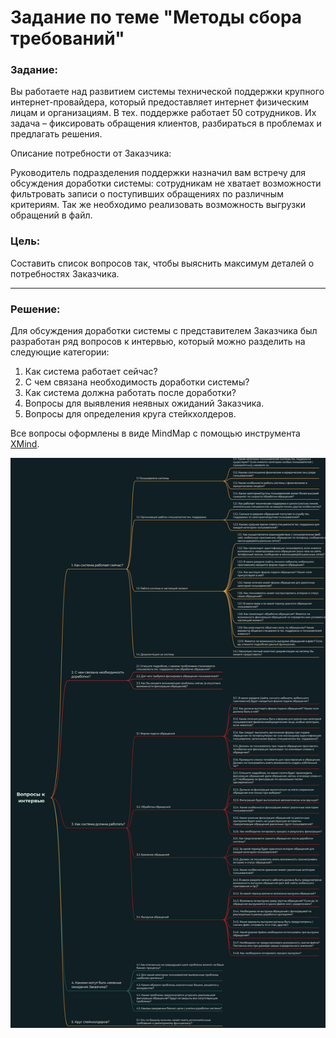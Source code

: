 # Задание по теме "Методы сбора требований"

### Задание:

Вы работаете над развитием системы технической поддержки крупного интернет-провайдера, который предоставляет интернет физическим лицам и организациям.
В тех. поддержке работает 50 сотрудников. Их задача – фиксировать обращения клиентов, разбираться в проблемах и предлагать решения.

Описание потребности от Заказчика:

Руководитель подразделения поддержки назначил вам встречу для обсуждения доработки системы: сотрудникам не хватает возможности фильтровать записи о поступивших обращениях по различным критериям.
Так же необходимо реализовать возможность выгрузки обращений в файл.

### Цель:

Составить список вопросов так, чтобы выяснить максимум деталей о потребностях Заказчика.

---

### Решение:

Для обсуждения доработки системы с представителем Заказчика был разработан ряд вопросов к интервью, который можно разделить на следующие категории:
1. Как система работает сейчас?
1. С чем связана необходимость доработки системы?
1. Как система должна работать после доработки?
1. Вопросы для выявления неявных ожиданий Заказчика.
1. Вопросы для определения круга стейкхолдеров.

Все вопросы оформлены в виде MindMap с помощью инструмента [XMind](https://www.xmind.net/).

![mindmap](./interview_mindmap.png)
